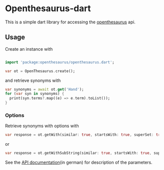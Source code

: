# Openthesaurus-dart

This is a simple dart library for accessing the [openthesaurus](https://www.openthesaurus.de) api.

## Usage

Create an instance with 

```dart

import 'package:openthesaurus/openthesaurus.dart';

var ot = OpenThesaurus.create();
```

and retrieve synonyms with

```dart
var synonyms = await ot.get('Hand');
for (var syn in synonyms) {
  print(syn.terms?.map((e) => e.term).toList());
}
```

### Options

Retrieve synonyms with options with

```dart
var response = ot.getWith(similar: true, startsWith: true, superSet: true, subSet: true, baseForm: true);
```

or 

```dart
var response = ot.getWithSubString(similar: true, startsWith: true, superSet: true, subSet: true, baseForm: true, from: 0, max: 10);
``` 


See the [API documentation](https://www.openthesaurus.de/about/api)(in german) for description of the parameters.
